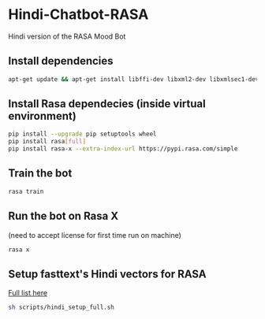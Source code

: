 # Hindi-Chatbot-RASA
Hindi version of the RASA Mood Bot

## Install dependencies

```sh
apt-get update && apt-get install libffi-dev libxml2-dev libxmlsec1-dev libxmlsec1-openssl python3-dev
```

## Install Rasa dependecies (inside virtual environment)

```sh
pip install --upgrade pip setuptools wheel
pip install rasa[full]
pip install rasa-x --extra-index-url https://pypi.rasa.com/simple
```
## Train the bot

```sh
rasa train
```

## Run the bot on Rasa X 
(need to accept license for first time run on machine)

```sh
rasa x
```

## Setup fasttext's Hindi vectors for RASA
<a href="https://fasttext.cc/docs/en/crawl-vectors.html" target="_blank">Full list here</a>

```sh
sh scripts/hindi_setup_full.sh
```